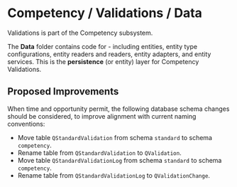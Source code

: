 # Competency / Validations / Data

Validations is part of the Competency subsystem.
  
The **Data** folder contains code for - including entities, entity type configurations, entity readers and readers, entity adapters, and entity services. This is the **persistence** (or entity) layer for Competency Validations.

## Proposed Improvements

When time and opportunity permit, the following database schema changes should be considered, to improve alignment with current naming conventions:

* Move table `QStandardValidation` from schema `standard` to schema `competency`.
* Rename table from `QStandardValidation` to `QValidation`.
* Move table `QStandardValidationLog` from schema `standard` to schema `competency`.
* Rename table from `QStandardValidationLog` to `QValidationChange`.
